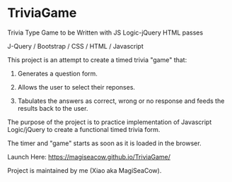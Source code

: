 # TriviaGame

Trivia Type Game to be Written with JS Logic-jQuery HTML passes

J-Query / Bootstrap / CSS / HTML / Javascript

This project is an attempt to create a timed trivia "game" that:

1. Generates a question form.

2. Allows the user to select their reponses.

3. Tabulates the answers as correct, wrong or no response and feeds the results back to the user.

The purpose of the project is to practice implementation of Javascript Logic/jQuery to create a functional timed trivia form.

The timer and "game" starts as soon as it is loaded in the browser.

Launch Here:
https://magiseacow.github.io/TriviaGame/

Project is maintained by me (Xiao aka MagiSeaCow).
